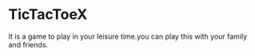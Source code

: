 # TicTacToeX

It is a game to play in your leisure time.you can play this with your family and friends.
